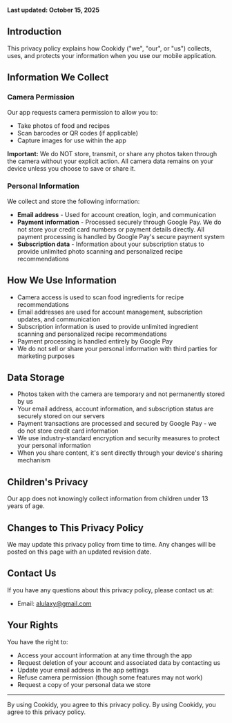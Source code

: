 **Last updated: October 15, 2025**

## Introduction
This privacy policy explains how Cookidy ("we", "our", or "us") collects, uses, and protects your information when you use our mobile application.

## Information We Collect

### Camera Permission
Our app requests camera permission to allow you to:
- Take photos of food and recipes
- Scan barcodes or QR codes (if applicable)
- Capture images for use within the app

**Important:** We do NOT store, transmit, or share any photos taken through the camera without your explicit action. All camera data remains on your device unless you choose to save or share it.

### Personal Information
We collect and store the following information:
- **Email address** - Used for account creation, login, and communication
- **Payment information** - Processed securely through Google Pay. We do not store your credit card numbers or payment details directly. All payment processing is handled by Google Pay's secure payment system
- **Subscription data** - Information about your subscription status to provide unlimited photo scanning and personalized recipe recommendations

## How We Use Information
- Camera access is used to scan food ingredients for recipe recommendations
- Email addresses are used for account management, subscription updates, and communication
- Subscription information is used to provide unlimited ingredient scanning and personalized recipe recommendations
- Payment processing is handled entirely by Google Pay
- We do not sell or share your personal information with third parties for marketing purposes

## Data Storage
- Photos taken with the camera are temporary and not permanently stored by us
- Your email address, account information, and subscription status are securely stored on our servers
- Payment transactions are processed and secured by Google Pay - we do not store credit card information
- We use industry-standard encryption and security measures to protect your personal information
- When you share content, it's sent directly through your device's sharing mechanism

## Children's Privacy
Our app does not knowingly collect information from children under 13 years of age.

## Changes to This Privacy Policy
We may update this privacy policy from time to time. Any changes will be posted on this page with an updated revision date.

## Contact Us
If you have any questions about this privacy policy, please contact us at:
- Email: alulaxy@gmail.com

## Your Rights
You have the right to:
- Access your account information at any time through the app
- Request deletion of your account and associated data by contacting us
- Update your email address in the app settings
- Refuse camera permission (though some features may not work)
- Request a copy of your personal data we store

---

By using Cookidy, you agree to this privacy policy.
By using Cookidy, you agree to this privacy policy.
